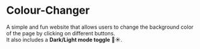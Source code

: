 # Colour-Changer

A simple and fun website that allows users to change the background color of the page by clicking on different buttons.  
It also includes a **Dark/Light mode toggle** 🌙☀️.
